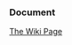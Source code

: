 ### Document
[The Wiki Page](https://wiki.plac-lab.com:1003/dokuwiki/doku.php?id=chipdesign:topmetal_cee:column_adc:digital_block:digital_block)
